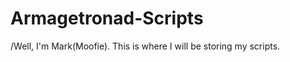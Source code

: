 Armagetronad-Scripts
====================
/Well, I'm Mark(Moofie).  This is where I will be storing my scripts.
